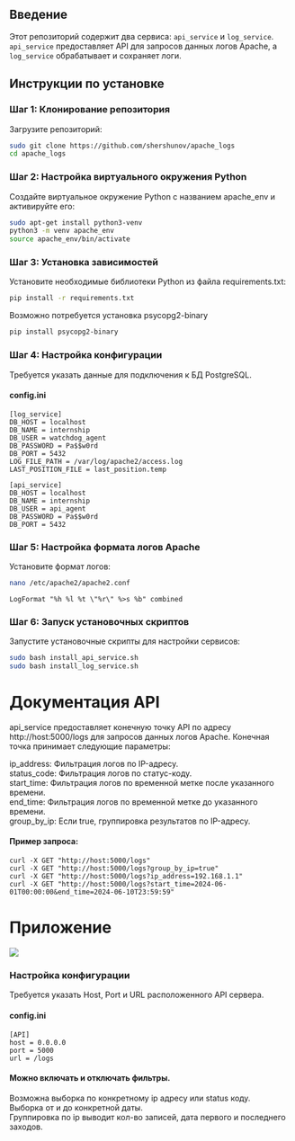 ## Введение
Этот репозиторий содержит два сервиса: `api_service` и `log_service`. `api_service` предоставляет API для запросов данных логов Apache, а `log_service` обрабатывает и сохраняет логи.

## Инструкции по установке

### Шаг 1: Клонирование репозитория
Загрузите репозиторий:
```bash
sudo git clone https://github.com/shershunov/apache_logs
cd apache_logs
```

### Шаг 2: Настройка виртуального окружения Python
Создайте виртуальное окружение Python с названием apache_env и активируйте его:
```bash
sudo apt-get install python3-venv
python3 -m venv apache_env
source apache_env/bin/activate
```

### Шаг 3: Установка зависимостей
Установите необходимые библиотеки Python из файла requirements.txt:
```bash
pip install -r requirements.txt
```
Возможно потребуется установка psycopg2-binary
```bash
pip install psycopg2-binary
```

### Шаг 4: Настройка конфигурации
Требуется указать данные для подключения к БД PostgreSQL.
#### config.ini
```
[log_service]
DB_HOST = localhost
DB_NAME = internship
DB_USER = watchdog_agent
DB_PASSWORD = Pa$$w0rd
DB_PORT = 5432
LOG_FILE_PATH = /var/log/apache2/access.log
LAST_POSITION_FILE = last_position.temp

[api_service]
DB_HOST = localhost
DB_NAME = internship
DB_USER = api_agent
DB_PASSWORD = Pa$$w0rd
DB_PORT = 5432
```
### Шаг 5: Настройка формата логов Apache
Установите формат логов:
```bash
nano /etc/apache2/apache2.conf
```
```
LogFormat "%h %l %t \"%r\" %>s %b" combined
```

### Шаг 6: Запуск установочных скриптов
Запустите установочные скрипты для настройки сервисов:
```bash
sudo bash install_api_service.sh
sudo bash install_log_service.sh
```

# Документация API
api_service предоставляет конечную точку API по адресу http://host:5000/logs для запросов данных логов Apache. Конечная точка принимает следующие параметры:

ip_address: Фильтрация логов по IP-адресу.<br>
status_code: Фильтрация логов по статус-коду.<br>
start_time: Фильтрация логов по временной метке после указанного времени.<br>
end_time: Фильтрация логов по временной метке до указанного времени.<br>
group_by_ip: Если true, группировка результатов по IP-адресу.<br>
#### Пример запроса:
```
curl -X GET "http://host:5000/logs"
curl -X GET "http://host:5000/logs?group_by_ip=true"
curl -X GET "http://host:5000/logs?ip_address=192.168.1.1"
curl -X GET "http://host:5000/logs?start_time=2024-06-01T00:00:00&end_time=2024-06-10T23:59:59"
```
# Приложение
<img src="https://github.com/shershunov/apache_logs/assets/71601841/11c96e9c-1682-438f-bb9e-68073381871e"/>

### Настройка конфигурации
Требуется указать Host, Port и URL расположенного API сервера.

#### config.ini
```
[API]
host = 0.0.0.0
port = 5000
url = /logs
```

#### Можно включать и отключать фильтры.

Возможна выборка по конкретному ip адресу или status коду.<br>
Выборка от и до конкретной даты.<br>
Группировка по ip выводит кол-во записей, дата первого и последнего заходов.
